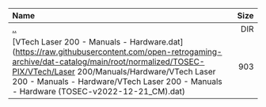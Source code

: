 |Name|Size|
|:---|---:|
|[..](../index.html)|DIR|
|[VTech Laser 200 - Manuals - Hardware.dat](https://raw.githubusercontent.com/open-retrogaming-archive/dat-catalog/main/root/normalized/TOSEC-PIX/VTech/Laser 200/Manuals/Hardware/VTech Laser 200 - Manuals - Hardware/VTech Laser 200 - Manuals - Hardware (TOSEC-v2022-12-21_CM).dat)|903|
